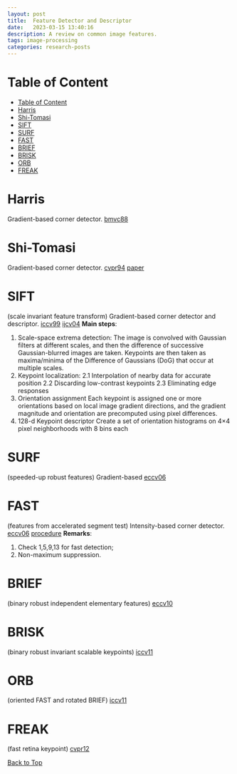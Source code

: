 ```yaml
---
layout: post
title:  Feature Detector and Descriptor
date:   2023-03-15 13:40:16
description: A review on common image features.
tags: image-processing
categories: research-posts
---
```


# Table of Content
- [Table of Content](#table-of-content)
- [Harris](#harris)
- [Shi-Tomasi](#shi-tomasi)
- [SIFT](#sift)
- [SURF](#surf)
- [FAST](#fast)
- [BRIEF](#brief)
- [BRISK](#brisk)
- [ORB](#orb)
- [FREAK](#freak)


# Harris 
Gradient-based corner detector.
[bmvc88](http://www.bmva.org/bmvc/1988/avc-88-023.pdf)


# Shi-Tomasi
Gradient-based corner detector.
[cvpr94](https://ieeexplore.ieee.org/document/323794)
[paper](https://users.cs.duke.edu/~tomasi/papers/shi/TR_93-1399_Cornell.pdf)


# SIFT 
(scale invariant feature transform)
Gradient-based corner detector and descriptor.
[iccv99](https://www.cs.ubc.ca/~lowe/papers/iccv99.pdf)
[ijcv04](https://www.cs.ubc.ca/~lowe/papers/ijcv04.pdf)
**Main steps**:
1. Scale-space extrema detection: 
   The image is convolved with Gaussian filters at different scales, and then the difference of successive Gaussian-blurred images are taken. Keypoints are then taken as maxima/minima of the Difference of Gaussians (DoG) that occur at multiple scales.
2. Keypoint localization:
   2.1 Interpolation of nearby data for accurate position
   2.2 Discarding low-contrast keypoints
   2.3 Eliminating edge responses
3. Orientation assignment
   Each keypoint is assigned one or more orientations based on local image gradient directions, and the gradient magnitude and orientation are precomputed using pixel differences.
4. 128-d Keypoint descriptor
   Create a set of orientation histograms on 4×4 pixel neighborhoods with 8 bins each


# SURF 
(speeded-up robust features)
Gradient-based
[eccv06](https://people.ee.ethz.ch/~surf/eccv06.pdf)


# FAST 
(features from accelerated segment test)
Intensity-based corner detector.
[eccv06](https://link.springer.com/chapter/10.1007/11744023_34)
[procedure](https://homepages.inf.ed.ac.uk/rbf/CVonline/LOCAL_COPIES/AV1011/AV1FeaturefromAcceleratedSegmentTest.pdf)
**Remarks**:
1. Check 1,5,9,13 for fast detection;
2. Non-maximum suppression.


# BRIEF 
(binary robust independent elementary features)
[eccv10](https://www.cs.ubc.ca/~lowe/525/papers/calonder_eccv10.pdf)


# BRISK 
(binary robust invariant scalable keypoints)
[iccv11](https://ieeexplore.ieee.org/document/6126542)


# ORB 
(oriented FAST and rotated BRIEF)
[iccv11](https://ieeexplore.ieee.org/document/6126544)


# FREAK 
(fast retina keypoint)
[cvpr12](https://ieeexplore.ieee.org/document/6247715)


[Back to Top](#table-of-content)


